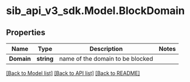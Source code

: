 # sib_api_v3_sdk.Model.BlockDomain
## Properties

Name | Type | Description | Notes
------------ | ------------- | ------------- | -------------
**Domain** | **string** | name of the domain to be blocked | 

[[Back to Model list]](../README.md#documentation-for-models) [[Back to API list]](../README.md#documentation-for-api-endpoints) [[Back to README]](../README.md)

